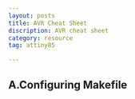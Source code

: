 ```yaml
---
layout: posts
title: AVR Cheat Sheet
discription: AVR cheat sheet
category: resource
tag: attiny85

---
```


## A.Configuring Makefile

